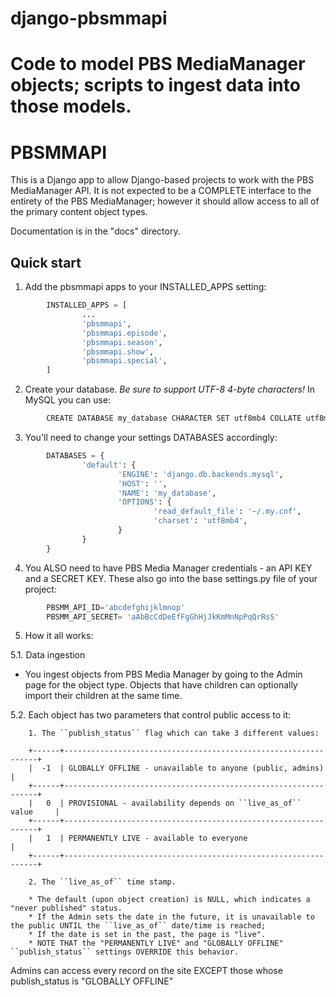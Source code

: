 # django-pbsmmapi
Code to model PBS MediaManager objects; scripts to ingest data into those models.
========
PBSMMAPI
========

This is a Django app to allow Django-based projects to work with the PBS MediaManager API.
It is not expected to be a COMPLETE interface to the entirety of the PBS MediaManager; however
it should allow access to all of the primary content object types.

Documentation is in the "docs" directory.

Quick start
-----------

1. Add the pbsmmapi apps to your INSTALLED_APPS setting:

```python
        INSTALLED_APPS = [
                ...
                'pbsmmapi',
                'pbsmmapi.episode',
                'pbsmmapi.season',
                'pbsmmapi.show',
                'pbsmmapi.special',
        ]
```
        
2. Create your database.  *Be sure to support UTF-8 4-byte characters!*   In MySQL you can use:

```python
        CREATE DATABASE my_database CHARACTER SET utf8mb4 COLLATE utf8mb4_unicode_ci;
```
    
3. You'll need to change your settings DATABASES accordingly:

```python
        DATABASES = {
                'default': {
                        'ENGINE': 'django.db.backends.mysql',
                        'HOST': '',
                        'NAME': 'my_database',
                        'OPTIONS': {
                                'read_default_file': '~/.my.cnf',
                                'charset': 'utf8mb4',
                        }
                }
        }
```

4. You ALSO need to have PBS Media Manager credentials - an API KEY and a SECRET KEY.  These also go into the base settings.py file of your project:

```python
        PBSMM_API_ID='abcdefghijklmnop'
        PBSMM_API_SECRET= 'aAbBcCdDeEfFgGhHjJkKmMnNpPqQrRsS'
```
    
5. How it all works:

5.1. Data ingestion

* You ingest objects from PBS Media Manager by going to the Admin page for the object type.  Objects that have children can optionally import their children at the same time.

5.2. Each object has two parameters that control public access to it:

        1. The ``publish_status`` flag which can take 3 different values:

        +------+----------------------------------------------------------------+
        |  -1  | GLOBALLY OFFLINE - unavailable to anyone (public, admins)      |
        +------+----------------------------------------------------------------+
        |   0  | PROVISIONAL - availability depends on ``live_as_of`` value     |
        +------+----------------------------------------------------------------+
        |   1  | PERMANENTLY LIVE - available to everyone                       |
        +------+----------------------------------------------------------------+

        2. The ``live_as_of`` time stamp.

        * The default (upon object creation) is NULL, which indicates a "never published" status.
        * If the Admin sets the date in the future, it is unavailable to the public UNTIL the ``live_as_of`` date/time is reached;
        * If the date is set in the past, the page is "live".
        * NOTE THAT the "PERMANENTLY LIVE" and "GLOBALLY OFFLINE" ``publish_status`` settings OVERRIDE this behavior.

Admins can access every record on the site EXCEPT those whose publish_status is "GLOBALLY OFFLINE"


